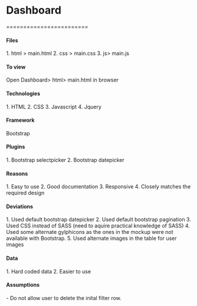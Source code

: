 # Dashboard 
========================

<h4>Files</h4>
1. html > main.html
2. css > main.css
3. js> main.js

<h4>To view</h4> 
   Open Dashboard> html> main.html in browser

<h4>Technologies </h4>
1. HTML
2. CSS
3. Javascript
4. Jquery

<h4>Framework</h4>
   Bootstrap

<h4>Plugins </h4>
1. Bootstrap selectpicker
2. Bootstrap datepicker

<h4>Reasons</h4>
1. Easy to use
2. Good documentation
3. Responsive 
4. Closely matches the required design 

<h4>Deviations</h4>
1. Used default bootstrap datepicker
2. Used default bootstrap pagination
3. Used CSS instead of SASS (need to aquire practical knowledge of SASS)
4. Used some alternate gylphicons as the ones in the mockup were not available with Bootstrap.
5. Used alternate images in the table for user images

<h4>Data</h4>
 1. Hard coded data
 2. Easier to use

<h4>Assumptions</h4>
- Do not allow user to delete the inital filter row.
